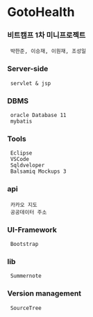 # GotoHealth
### 비트캠프 1차 미니프로젝트
     박한준, 이승재, 이원재, 조성일


### Server-side
     servlet & jsp

### DBMS
     oracle Database 11
     mybatis 
 
### Tools
     Eclipse
     VSCode
     Sqldveloper
     Balsamiq Mockups 3
 
### api
     카카오 지도
     공공데이터 주소
 
### UI-Framework
     Bootstrap
 
### lib 
     Summernote 

### Version management
     SourceTree
 


